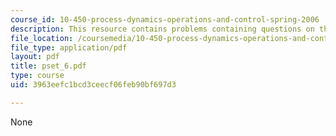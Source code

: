 ```yaml
---
course_id: 10-450-process-dynamics-operations-and-control-spring-2006
description: This resource contains problems containing questions on the course.
file_location: /coursemedia/10-450-process-dynamics-operations-and-control-spring-2006/3963eefc1bcd3ceecf06feb90bf697d3_pset_6.pdf
file_type: application/pdf
layout: pdf
title: pset_6.pdf
type: course
uid: 3963eefc1bcd3ceecf06feb90bf697d3

---
```

None